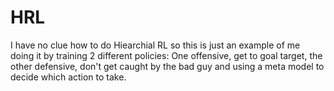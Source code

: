 # HRL
I have no clue how to do Hiearchial RL so this is just an example of me doing it by training 2 different policies: One offensive, get to goal target, the other defensive, don't get caught by the bad guy and using a meta model to decide which action to take.
